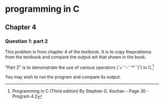 # programming in C
## Chapter 4

### Question 1: part 2

This problem is from chapter 4 of the textbook. It is to copy theproblems from the textbook and compare the output wit that shown in the book.

"Part 2" is to demonstrate the use of various operators ('+' '-' '*' '/') in C.[^1]

You may wish to run the program and compare its output.

[^1]: Programming in C (Third edition) By Stephen G. Kochan - Page 30 - Program 4.2